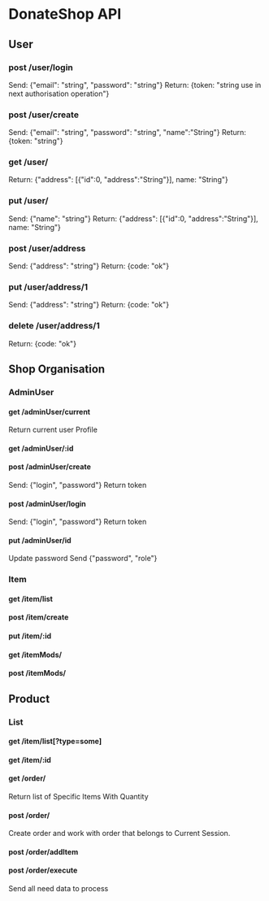 # DonateShop API


## User
### post /user/login
Send: {"email": "string", "password": "string"}
Return: {token: "string use in next authorisation operation"}
### post /user/create
Send: {"email": "string", "password": "string", "name":"String"}
Return: {token: "string"}
### get /user/
Return: {"address": [{"id":0, "address":"String"}], name: "String"}
### put /user/
Send: {"name": "string"}
Return: {"address": [{"id":0, "address":"String"}], name: "String"}
### post /user/address
Send: {"address": "string"}
Return: {code: "ok"}
### put /user/address/1
Send: {"address": "string"}
Return: {code: "ok"}
### delete /user/address/1
Return: {code: "ok"}

## Shop Organisation
### AdminUser
#### get /adminUser/current
Return current user Profile
#### get /adminUser/:id
#### post /adminUser/create
Send: {"login", "password"}
Return token
#### post /adminUser/login
Send: {"login", "password"}
Return token
#### put /adminUser/id
Update password
Send {"password", "role"}

### Item
#### get /item/list
#### post /item/create
#### put /item/:id
#### get /itemMods/
#### post /itemMods/
####

## Product
### List
#### get /item/list[?type=some]
#### get /item/:id
#### get /order/
Return list of Specific Items With Quantity
#### post /order/
Create order and work with order that belongs to Current Session.
#### post /order/addItem
#### post /order/execute
Send all need data to process

